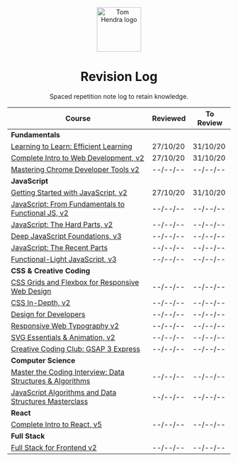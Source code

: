 <div align=center>
<img alt="Tom Hendra logo" src="https://res.cloudinary.com/tomhendra/image/upload/v1567091669/tomhendra-logo/tomhendra-logo-round-1024.png" width="100" />
<h1>Revision Log</h1>
<p>Spaced repetition note log to retain knowledge.</p>
</div>

| Course                                                                                                                   | Reviewed | To Review |
| ------------------------------------------------------------------------------------------------------------------------ | -------- | --------- |
| **Fundamentals**                                                                                                         |
| [Learning to Learn: Efficient Learning](10-learning-to-learn)                                                            | 27/10/20 | 31/10/20  |
| [Complete Intro to Web Development, v2](14-fem-beginner/1-complete-intro-to-web-development-v2)                          | 27/10/20 | 31/10/20  |
| [Mastering Chrome Developer Tools v2](14-fem-beginner/5-mastering-chrome-developer-tools-v2)                             | --/--/-- | --/--/--  |
| **JavaScript**                                                                                                           |
| [Getting Started with JavaScript, v2](14-fem-beginner/2-getting-started-with-javascript-v2)                              | 27/10/20 | 31/10/20  |
| [JavaScript: From Fundamentals to Functional JS, v2](14-fem-beginner/4-javascript-from-fundamentals-to-functional-js-v2) | --/--/-- | --/--/--  |
| [JavaScript: The Hard Parts, v2](15-fem-professional/1-javascript-the-hard-parts-v2)                                     | --/--/-- | --/--/--  |
| [Deep JavaScript Foundations, v3](15-fem-professional/2-deep-javascript-foundations)                                     | --/--/-- | --/--/--  |
| [JavaScript: The Recent Parts](15-fem-professional/3-javascript-the-recent-parts)                                        | --/--/-- | --/--/--  |
| [Functional-Light JavaScript, v3](15-fem-professional/5-functional-light-javascript-v3)                                  | --/--/-- | --/--/--  |
| **CSS & Creative Coding**                                                                                                |
| [CSS Grids and Flexbox for Responsive Web Design](14-fem-beginner/3-css-grids-and-flexbox-for-responsive-web-design)     | --/--/-- | --/--/--  |
| [CSS In-Depth, v2](15-fem-professional/6-css-in-depth-v2)                                                                | --/--/-- | --/--/--  |
| [Design for Developers](16-fem-design-to-code/1-design-for-developers)                                                   | --/--/-- | --/--/--  |
| [Responsive Web Typography v2](16-fem-design-to-code/2-responsive-web-typography-v2)                                     | --/--/-- | --/--/--  |
| [SVG Essentials & Animation, v2](16-fem-design-to-code/3-svg-essentials-and-animation-v2)                                | --/--/-- | --/--/--  |
| [Creative Coding Club: GSAP 3 Express](https://www.creativecodingclub.com/courses/gsap-3-express)                        | --/--/-- | --/--/--  |
| **Computer Science**                                                                                                     |
| [Master the Coding Interview: Data Structures & Algorithms](11-master-the-coding-interview)                              | --/--/-- | --/--/--  |
| [JavaScript Algorithms and Data Structures Masterclass](3-algorithms-and-data-structures)                                | --/--/-- | --/--/--  |
| **React**                                                                                                                |
| [Complete Intro to React, v5](15-fem-professional/)                                                                      | --/--/-- | --/--/--  |
| **Full Stack**                                                                                                           |
| [Full Stack for Frontend v2](15-fem-professional/7-full-stack-for-front-end-engineers-v2)                                | --/--/-- | --/--/--  |
